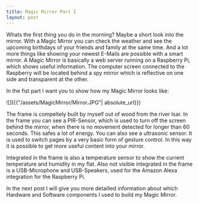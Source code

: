 ```yaml
---
title: Magic Mirror Part I
layout: post
---
```


Whats the first thing you do in the morning? Maybe a short look into the mirror.  With a Magic Mirror you can check the weather and see the upcoming birthdays of your friends and family at the same time. And a lot more things like showing your newest E-Mails are possible with a smart mirror. A Magic Mirror is basically a web server running on a Raspberry Pi, which shows useful information. The computer screen connected to the Raspberry will be located behind a spy mirror which is reflective on one side and transparent at the other.

In the fist part I want you to show how my Magic Mirror looks like:

![]({{"/assets/MagicMirror/Mirror.JPG"| absolute_url}})

The frame is compeltely built by myself out of wood from the river Isar. In the frame you can see a PIR-Sensor, which is used to turn off the screen behind the mirror, when there is no movement detected for longer than 60 seconds. This safes a lot of energy. You can also see a ultrasonic sensor. It is used to switch pages by a very basic form of gesture control. In this way it is possible to get more useful content into your mirror. 

Integrated in the frame is also a temperature sensor to show the current temperature and humidity in my flat. Also not visible integrated in the frame is a USB-Microphone and USB-Speakers, used for the Amazon Alexa integration for the Raspberry Pi. 


In the next post I will give you more detailled information about which Hardware and Software components I used to build my Magic Mirror.